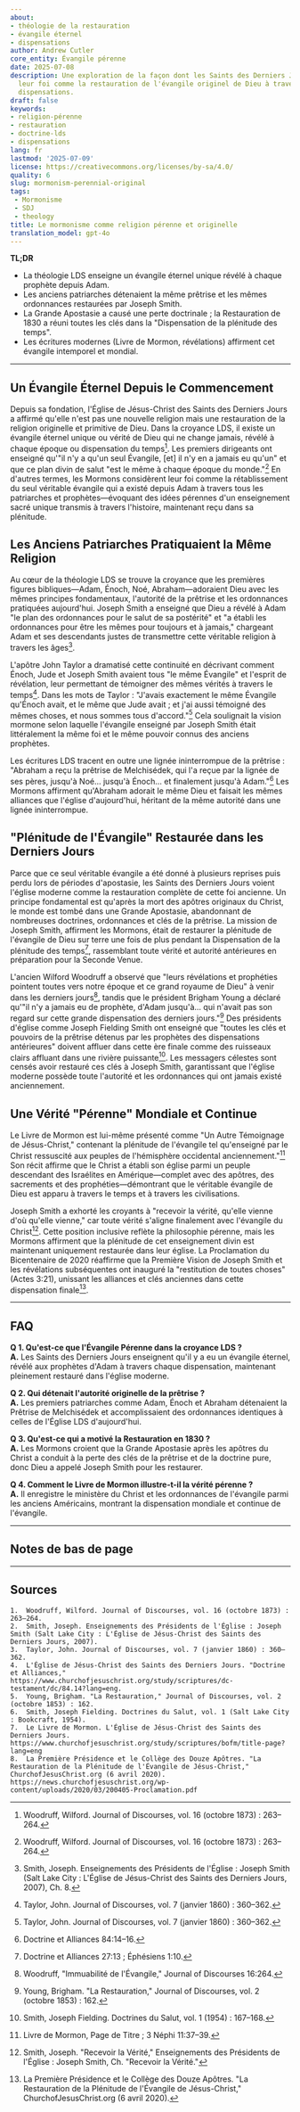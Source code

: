 ```yaml
---
about:
- théologie de la restauration
- évangile éternel
- dispensations
author: Andrew Cutler
core_entity: Évangile pérenne
date: 2025-07-08
description: Une exploration de la façon dont les Saints des Derniers Jours considèrent
  leur foi comme la restauration de l'évangile originel de Dieu à travers toutes les
  dispensations.
draft: false
keywords:
- religion-pérenne
- restauration
- doctrine-lds
- dispensations
lang: fr
lastmod: '2025-07-09'
license: https://creativecommons.org/licenses/by-sa/4.0/
quality: 6
slug: mormonism-perennial-original
tags:
 - Mormonisme
 - SDJ
 - theology
title: Le mormonisme comme religion pérenne et originelle
translation_model: gpt-4o
---
```


**TL;DR**  <!-- ≤ 100 words, 3-7 bullets -->

- La théologie LDS enseigne un évangile éternel unique révélé à chaque prophète depuis Adam.
- Les anciens patriarches détenaient la même prêtrise et les mêmes ordonnances restaurées par Joseph Smith.
- La Grande Apostasie a causé une perte doctrinale ; la Restauration de 1830 a réuni toutes les clés dans la "Dispensation de la plénitude des temps".
- Les écritures modernes (Livre de Mormon, révélations) affirment cet évangile intemporel et mondial.

---

## Un Évangile Éternel Depuis le Commencement

Depuis sa fondation, l'Église de Jésus-Christ des Saints des Derniers Jours a affirmé qu'elle n'est pas une nouvelle religion mais une restauration de la religion originelle et primitive de Dieu. Dans la croyance LDS, il existe un évangile éternel unique ou vérité de Dieu qui ne change jamais, révélé à chaque époque ou dispensation du temps[^1]. Les premiers dirigeants ont enseigné qu'"il n'y a qu'un seul Évangile, [et] il n'y en a jamais eu qu'un" et que ce plan divin de salut "est le même à chaque époque du monde."[^1] En d'autres termes, les Mormons considèrent leur foi comme la rétablissement du seul véritable évangile qui a existé depuis Adam à travers tous les patriarches et prophètes—évoquant des idées pérennes d'un enseignement sacré unique transmis à travers l'histoire, maintenant reçu dans sa plénitude.

## Les Anciens Patriarches Pratiquaient la Même Religion

Au cœur de la théologie LDS se trouve la croyance que les premières figures bibliques—Adam, Énoch, Noé, Abraham—adoraient Dieu avec les mêmes principes fondamentaux, l'autorité de la prêtrise et les ordonnances pratiquées aujourd'hui. Joseph Smith a enseigné que Dieu a révélé à Adam "le plan des ordonnances pour le salut de sa postérité" et "a établi les ordonnances pour être les mêmes pour toujours et à jamais," chargeant Adam et ses descendants justes de transmettre cette véritable religion à travers les âges[^2].

L'apôtre John Taylor a dramatisé cette continuité en décrivant comment Énoch, Jude et Joseph Smith avaient tous "le même Évangile" et l'esprit de révélation, leur permettant de témoigner des mêmes vérités à travers le temps[^3]. Dans les mots de Taylor : "J'avais exactement le même Évangile qu'Énoch avait, et le même que Jude avait ; et j'ai aussi témoigné des mêmes choses, et nous sommes tous d'accord."[^3] Cela soulignait la vision mormone selon laquelle l'évangile enseigné par Joseph Smith était littéralement la même foi et le même pouvoir connus des anciens prophètes.

Les écritures LDS tracent en outre une lignée ininterrompue de la prêtrise : "Abraham a reçu la prêtrise de Melchisédek, qui l'a reçue par la lignée de ses pères, jusqu'à Noé... jusqu'à Énoch... et finalement jusqu'à Adam."[^4] Les Mormons affirment qu'Abraham adorait le même Dieu et faisait les mêmes alliances que l'église d'aujourd'hui, héritant de la même autorité dans une lignée ininterrompue.

## "Plénitude de l'Évangile" Restaurée dans les Derniers Jours

Parce que ce seul véritable évangile a été donné à plusieurs reprises puis perdu lors de périodes d'apostasie, les Saints des Derniers Jours voient l'église moderne comme la restauration complète de cette foi ancienne. Un principe fondamental est qu'après la mort des apôtres originaux du Christ, le monde est tombé dans une Grande Apostasie, abandonnant de nombreuses doctrines, ordonnances et clés de la prêtrise. La mission de Joseph Smith, affirment les Mormons, était de restaurer la plénitude de l'évangile de Dieu sur terre une fois de plus pendant la Dispensation de la plénitude des temps[^5], rassemblant toute vérité et autorité antérieures en préparation pour la Seconde Venue.

L'ancien Wilford Woodruff a observé que "leurs révélations et prophéties pointent toutes vers notre époque et ce grand royaume de Dieu" à venir dans les derniers jours[^6], tandis que le président Brigham Young a déclaré qu'"il n'y a jamais eu de prophète, d'Adam jusqu'à... qui n'avait pas son regard sur cette grande dispensation des derniers jours."[^7] Des présidents d'église comme Joseph Fielding Smith ont enseigné que "toutes les clés et pouvoirs de la prêtrise détenus par les prophètes des dispensations antérieures" doivent affluer dans cette ère finale comme des ruisseaux clairs affluant dans une rivière puissante[^8]. Les messagers célestes sont censés avoir restauré ces clés à Joseph Smith, garantissant que l'église moderne possède toute l'autorité et les ordonnances qui ont jamais existé anciennement.

## Une Vérité "Pérenne" Mondiale et Continue

Le Livre de Mormon est lui-même présenté comme "Un Autre Témoignage de Jésus-Christ," contenant la plénitude de l'évangile tel qu'enseigné par le Christ ressuscité aux peuples de l'hémisphère occidental anciennement."[^9] Son récit affirme que le Christ a établi son église parmi un peuple descendant des Israélites en Amérique—complet avec des apôtres, des sacrements et des prophéties—démontrant que le véritable évangile de Dieu est apparu à travers le temps et à travers les civilisations.

Joseph Smith a exhorté les croyants à "recevoir la vérité, qu'elle vienne d'où qu'elle vienne," car toute vérité s'aligne finalement avec l'évangile du Christ[^10]. Cette position inclusive reflète la philosophie pérenne, mais les Mormons affirment que la plénitude de cet enseignement divin est maintenant uniquement restaurée dans leur église. La Proclamation du Bicentenaire de 2020 réaffirme que la Première Vision de Joseph Smith et les révélations subséquentes ont inauguré la "restitution de toutes choses" (Actes 3:21), unissant les alliances et clés anciennes dans cette dispensation finale[^11].

---

## FAQ <!-- retains FAQPage schema support. Produce 2–5 Q-A pairs. -->

**Q 1. Qu'est-ce que l'Évangile Pérenne dans la croyance LDS ?**  
**A.** Les Saints des Derniers Jours enseignent qu'il y a eu un évangile éternel, révélé aux prophètes d'Adam à travers chaque dispensation, maintenant pleinement restauré dans l'église moderne.

**Q 2. Qui détenait l'autorité originelle de la prêtrise ?**  
**A.** Les premiers patriarches comme Adam, Énoch et Abraham détenaient la Prêtrise de Melchisédek et accomplissaient des ordonnances identiques à celles de l'Église LDS d'aujourd'hui.

**Q 3. Qu'est-ce qui a motivé la Restauration en 1830 ?**  
**A.** Les Mormons croient que la Grande Apostasie après les apôtres du Christ a conduit à la perte des clés de la prêtrise et de la doctrine pure, donc Dieu a appelé Joseph Smith pour les restaurer.

**Q 4. Comment le Livre de Mormon illustre-t-il la vérité pérenne ?**  
**A.** Il enregistre le ministère du Christ et les ordonnances de l'évangile parmi les anciens Américains, montrant la dispensation mondiale et continue de l'évangile.

---

## Notes de bas de page

[^1]: Woodruff, Wilford. Journal of Discourses, vol. 16 (octobre 1873) : 263–264.
[^2]: Smith, Joseph. Enseignements des Présidents de l'Église : Joseph Smith (Salt Lake City : L'Église de Jésus-Christ des Saints des Derniers Jours, 2007), Ch. 8.
[^3]: Taylor, John. Journal of Discourses, vol. 7 (janvier 1860) : 360–362.
[^4]: Doctrine et Alliances 84:14–16.
[^5]: Doctrine et Alliances 27:13 ; Éphésiens 1:10.
[^6]: Woodruff, "Immuabilité de l'Évangile," Journal of Discourses 16:264.
[^7]: Young, Brigham. "La Restauration," Journal of Discourses, vol. 2 (octobre 1853) : 162.
[^8]: Smith, Joseph Fielding. Doctrines du Salut, vol. 1 (1954) : 167–168.
[^9]: Livre de Mormon, Page de Titre ; 3 Néphi 11:37–39.
[^10]: Smith, Joseph. "Recevoir la Vérité," Enseignements des Présidents de l'Église : Joseph Smith, Ch. "Recevoir la Vérité."
[^11]: La Première Présidence et le Collège des Douze Apôtres. "La Restauration de la Plénitude de l'Évangile de Jésus-Christ," ChurchofJesusChrist.org (6 avril 2020).

---

## Sources
	1.	Woodruff, Wilford. Journal of Discourses, vol. 16 (octobre 1873) : 263–264.
	2.	Smith, Joseph. Enseignements des Présidents de l'Église : Joseph Smith (Salt Lake City : L'Église de Jésus-Christ des Saints des Derniers Jours, 2007).
	3.	Taylor, John. Journal of Discourses, vol. 7 (janvier 1860) : 360–362.
	4.	L'Église de Jésus-Christ des Saints des Derniers Jours. "Doctrine et Alliances," https://www.churchofjesuschrist.org/study/scriptures/dc-testament/dc/84.14?lang=eng.
	5.	Young, Brigham. "La Restauration," Journal of Discourses, vol. 2 (octobre 1853) : 162.
	6.	Smith, Joseph Fielding. Doctrines du Salut, vol. 1 (Salt Lake City : Bookcraft, 1954).
	7.	Le Livre de Mormon. L'Église de Jésus-Christ des Saints des Derniers Jours. https://www.churchofjesuschrist.org/study/scriptures/bofm/title-page?lang=eng
	8.	La Première Présidence et le Collège des Douze Apôtres. "La Restauration de la Plénitude de l'Évangile de Jésus-Christ," ChurchofJesusChrist.org (6 avril 2020). https://news.churchofjesuschrist.org/wp-content/uploads/2020/03/200405-Proclamation.pdf